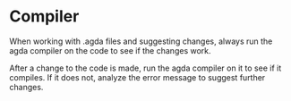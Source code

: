 
# Compiler

When working with .agda files and suggesting changes, always run the agda compiler on the code to see if the changes work.

After a change to the code is made, run the agda compiler on it to see if it compiles.  If it does not, analyze the error message to suggest further changes.

